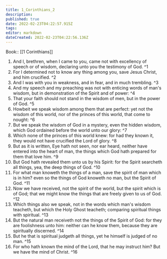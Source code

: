 ```yaml
---
title: 1_Corinthians_2
description: 
published: true
date: 2022-02-23T04:22:57.915Z
tags: 
editor: markdown
dateCreated: 2022-02-23T04:22:56.136Z
---
```


 Book:: [[1 Corinthians]]
 1. And I, brethren, when I came to you, came not with excellency of speech or of wisdom, declaring unto you the testimony of God. ^1
 2. For I determined not to know any thing among you, save Jesus Christ, and him crucified. ^2
 3. And I was with you in weakness, and in fear, and in much trembling. ^3
 4. And my speech and my preaching was not with enticing words of man's wisdom, but in demonstration of the Spirit and of power: ^4
 5. That your faith should not stand in the wisdom of men, but in the power of God. ^5
 6. Howbeit we speak wisdom among them that are perfect: yet not the wisdom of this world, nor of the princes of this world, that come to nought: ^6
 7. But we speak the wisdom of God in a mystery, even the hidden wisdom, which God ordained before the world unto our glory: ^7
 8. Which none of the princes of this world knew: for had they known it, they would not have crucified the Lord of glory. ^8
 9. But as it is written, Eye hath not seen, nor ear heard, neither have entered into the heart of man, the things which God hath prepared for them that love him. ^9
 10. But God hath revealed them unto us by his Spirit: for the Spirit searcheth all things, yea, the deep things of God. ^10
 11. For what man knoweth the things of a man, save the spirit of man which is in him? even so the things of God knoweth no man, but the Spirit of God. ^11
 12. Now we have received, not the spirit of the world, but the spirit which is of God; that we might know the things that are freely given to us of God. ^12
 13. Which things also we speak, not in the words which man's wisdom teacheth, but which the Holy Ghost teacheth; comparing spiritual things with spiritual. ^13
 14. But the natural man receiveth not the things of the Spirit of God: for they are foolishness unto him: neither can he know them, because they are spiritually discerned. ^14
 15. But he that is spiritual judgeth all things, yet he himself is judged of no man. ^15
 16. For who hath known the mind of the Lord, that he may instruct him? But we have the mind of Christ. ^16
